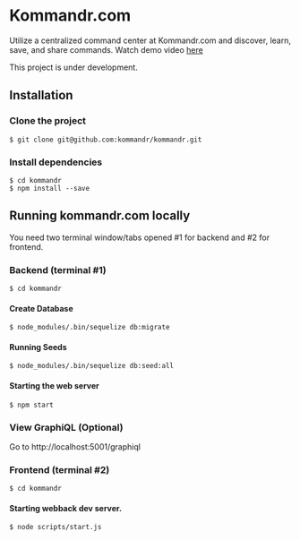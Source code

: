 Kommandr.com
============

Utilize a centralized command center at Kommandr.com and discover, learn, save, and share commands. Watch demo video [here](https://www.youtube.com/watch?v=TWnx7LMQmI0)

This project is under development.
## Installation

### Clone the project
```shell
$ git clone git@github.com:kommandr/kommandr.git
 ```
 
### Install dependencies
```shell
$ cd kommandr
$ npm install --save
```

## Running kommandr.com locally
You need two terminal window/tabs opened #1 for backend and #2 for frontend. 

### Backend (terminal #1)
```shell
$ cd kommandr
```
#### Create Database
```shell
$ node_modules/.bin/sequelize db:migrate
```
#### Running Seeds
```shell
$ node_modules/.bin/sequelize db:seed:all
```

#### Starting the web server
```shell
$ npm start
```

### View GraphiQL (Optional)
Go to http://localhost:5001/graphiql

### Frontend (terminal #2)
```shell
$ cd kommandr
```

#### Starting webback dev server.
```shell
$ node scripts/start.js
```

